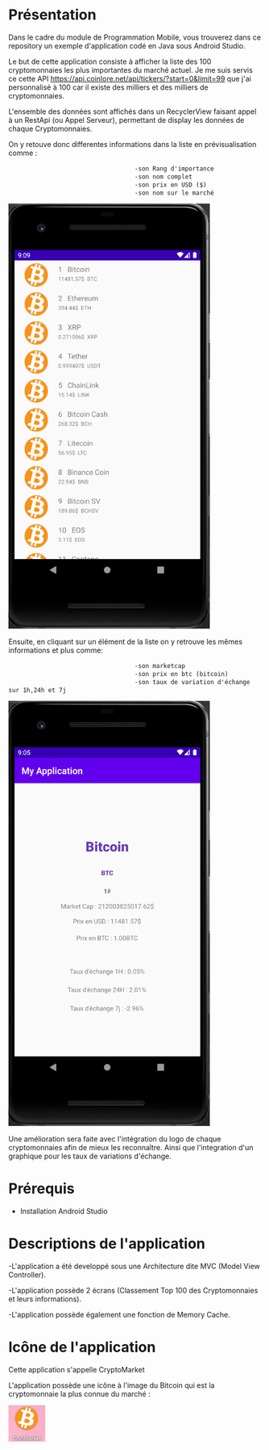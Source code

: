 # Présentation

Dans le cadre du module de Programmation Mobile, vous trouverez dans ce repository un exemple d'application codé en Java sous Android Studio.

Le but de cette application consiste à afficher la liste des 100 cryptomonnaies les plus importantes du marché actuel.
Je me suis servis ce cette API https://api.coinlore.net/api/tickers/?start=0&limit=99 que j'ai personnalisé à 100 car il existe des milliers et des milliers de cryptomonnaies.

L'ensemble des données sont affichés dans un RecyclerView faisant appel à un RestApi (ou Appel Serveur), permettant de display les données de chaque Cryptomonnaies.

On y retouve donc differentes informations dans la liste en prévisualisation comme :

                                       -son Rang d'importance
                                       -son nom complet
                                       -son prix en USD ($)
                                       -son nom sur le marché
                                     
![alt text](https://github.com/Alloms/ProgrammationMobile/blob/master/README/ListeCrypto.png)
                                       
Ensuite, en cliquant sur un élément de la liste on y retrouve les mêmes informations et plus comme:

                                       -son marketcap
                                       -son prix en btc (bitcoin)
                                       -son taux de variation d'échange sur 1h,24h et 7j
                                       
![alt text](https://github.com/Alloms/ProgrammationMobile/blob/master/README/Informations.png)
                                       
Une amélioration sera faite avec l'intégration du logo de chaque cryptomonnaies afin de mieux les reconnaître. Ainsi que l'integration d'un graphique pour 
les taux de variations d'échange.

# Prérequis

- Installation Android Studio

# Descriptions de l'application

-L'application a été developpé sous une Architecture dite MVC (Model View Controller).

-L'application possède 2 écrans (Classement Top 100 des Cryptomonnaies et leurs informations).

-L'application possède également une fonction de Memory Cache.

# Icône de l'application

Cette application s'appelle CryptoMarket

L'application possède une icône à l'image du Bitcoin qui est la cryptomonnaie la plus connue du marché : 

![alt text](https://github.com/Alloms/ProgrammationMobile/blob/master/README/Appli.png)

  
